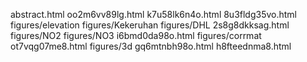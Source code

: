abstract.html
oo2m6vv89lg.html
k7u58lk6n4o.html
8u3fldg35vo.html
figures/elevation
figures/Kekeruhan
figures/DHL
2s8g8dkksag.html
figures/NO2
figures/NO3
i6bmd0da98o.html
figures/corrmat
ot7vqg07me8.html
figures/3d
gq6mtnbh98o.html
h8fteednma8.html